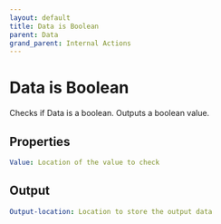 ```yaml
---
layout: default
title: Data is Boolean
parent: Data
grand_parent: Internal Actions
---
```

# Data is Boolean
Checks if Data is a boolean. Outputs a boolean value.

## Properties
```yaml
Value: Location of the value to check
```

## Output
```yaml
Output-location: Location to store the output data
```
